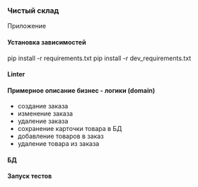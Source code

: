 ### Чистый склад
Приложение 

#### Установка зависимостей

pip install -r requirements.txt
pip install -r dev_requirements.txt


#### Linter


#### Примерное описание бизнес - логики (domain)
- создание заказа
- изменение заказа
- удаление заказа
- сохранение карточки товара в БД
- добавление товаров в заказ
- удаление товара из заказа


#### БД


#### Запуск тестов


#### 
